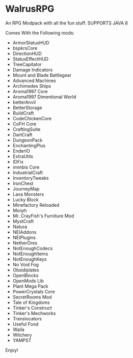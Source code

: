 # WalrusRPG
An RPG Modpack with all the fun stuff. SUPPORTS JAVA 8

Comes With the Following mods:

- ArmorStatusHUD
- bspkrsCore
- DirectionHUD
- StatusEffectHUD
- TreeCapitator
- Damage Indicators
- Mount and Blade Battlegear
- Advanced Machines
- Archimedes Ships
- Aroma1997 Core
- Aroma1997 Dimentional World
- betterAnvil
- BetterStorage
- BuildCraft
- CodeChickenCore
- CoFH Core
- CraftingSuite
- DartCraft
- DungeonPack
- EnchantingPlus
- EnderIO
- ExtraUtils
- IDFix
- immbis Core
- IndustrialCraft
- InventoryTweaks
- IronChest
- JourneyMap
- Lava Monsters
- Lucky Block
- Minefactory Reloaded
- Morph
- Mr. CrayFish's Furniture Mod
- MystCraft
- Natura
- NEIAddons
- NEIPlugins
- NetherOres
- NotEnoughCodecs
- NotEnoughItems
- NotEnoughKeys
- No Void Fog
- Obsidiplates
- OpenBlocks
- OpenMods Lib
- Plant Mega Pack
- PowerCrystals Core
- SecretRooms Mod
- Tale of Kingdoms
- Tinker's Construct
- Tinker's Mechworks
- Translocators
- Useful Food
- Waila
- Witchery
- YAMPST

Enjoy!
